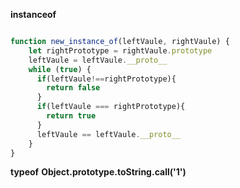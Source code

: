 __instanceof__

```js

function new_instance_of(leftVaule, rightVaule) { 
    let rightPrototype = rightVaule.prototype
    leftVaule = leftVaule.__proto__
    while (true) {
      if(leftVaule!==rightPrototype){
        return false
      }
      if(leftVaule === rightPrototype){
        return true
      }
      leftVaule == leftVaule.__proto__
    }
}

```
__typeof__
__Object.prototype.toString.call('1')__